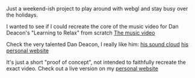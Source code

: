 Just a weekend-ish project to play around with webgl and stay busy over the holidays.

I wanted to see if I could recreate the core of the music video for Dan Deacon's "Learning to Relax" from scratch
[The music video](https://dandeacon.com/#music)

Check the very talented Dan Deacon, I really like him:
[his sound cloud](https://soundcloud.com/dan-deacon)
[his personal website](https://dandeacon.com/#music)

It's just a short "proof of concept", not intended to faithfully recreate the exact video.
Check out a live version on my [personal website](https://ianstranathan.com/projects/justForFun/learningToRelax/index.html)
